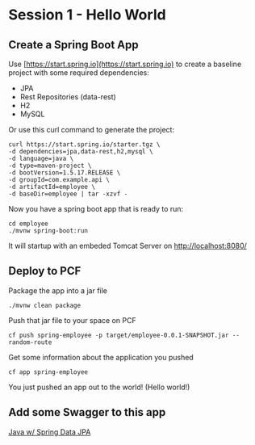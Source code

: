 # Session 1 - Hello World
    
## Create a Spring Boot App
    
Use [https://start.spring.io](https://start.spring.io) 
to create a baseline project with some required dependencies:

* JPA
* Rest Repositories (data-rest)
* H2
* MySQL

Or use this curl command to generate the project:

```
curl https://start.spring.io/starter.tgz \
-d dependencies=jpa,data-rest,h2,mysql \
-d language=java \
-d type=maven-project \
-d bootVersion=1.5.17.RELEASE \
-d groupId=com.example.api \
-d artifactId=employee \
-d baseDir=employee | tar -xzvf -
```

Now you have a spring boot app that is ready to run:

```
cd employee
./mvnw spring-boot:run
```

It will startup with an embeded Tomcat Server on 
[http://localhost:8080/](http://localhost:8080)

## Deploy to PCF

Package the app into a jar file
```
./mvnw clean package
```

Push that jar file to your space on PCF
```
cf push spring-employee -p target/employee-0.0.1-SNAPSHOT.jar --random-route
```

Get some information about the application you pushed
```
cf app spring-employee
```

You just pushed an app out to the world! (Hello world!)

## Add some Swagger to this app

[Java w/ Spring Data JPA](https://github.com/cts-workshop-12-2018/spring-employee-service-m2)